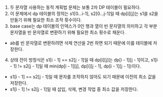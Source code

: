 1. 두 문자열 사용하는 동적 계획법 문제는 보통 2차 DP 테이블이 필요하다.
2. 이 문제에서 dp 테이블의 정의는 s1[0...i-1], s2[0...j-1]일 때 dp[i][j]는 s1을 s2을 만들기 위해 필요한 최소 조작 횟수이다.
3. base case는 dp 테이블의 인덱스가 0인 행과 열이 빈 문자열의 의미하고 각 부분 문자열을 빈 문자열로 변환하기 위해 필요한 최소 횟수로 채운다.
- ab를 빈 문자열로 변환하려면 삭제 연산을 2번 하면 되기 때문에 이를 테이블에 저장한다.
4. 상태 전이 방정식은 s1[i - 1] == s2[j - 1]일 때 dp[i][j]는 dp[i - 1][j - 1]이고, s1[i - 1] != s2[j - 1]일 때 min(dp[i - 1][j], dp[i][j - 1], dp[i - 1][j - 1])이다.
- s1[i - 1] == s2[j - 1]일 때 문자를 조작하지 않아도 되기 때문에 이전의 최소 값을 저장한다.
- s1[i - 1] != s2[j - 1]일 때 삽입, 삭제, 변경 작업 중 최소 값을 저장한다.